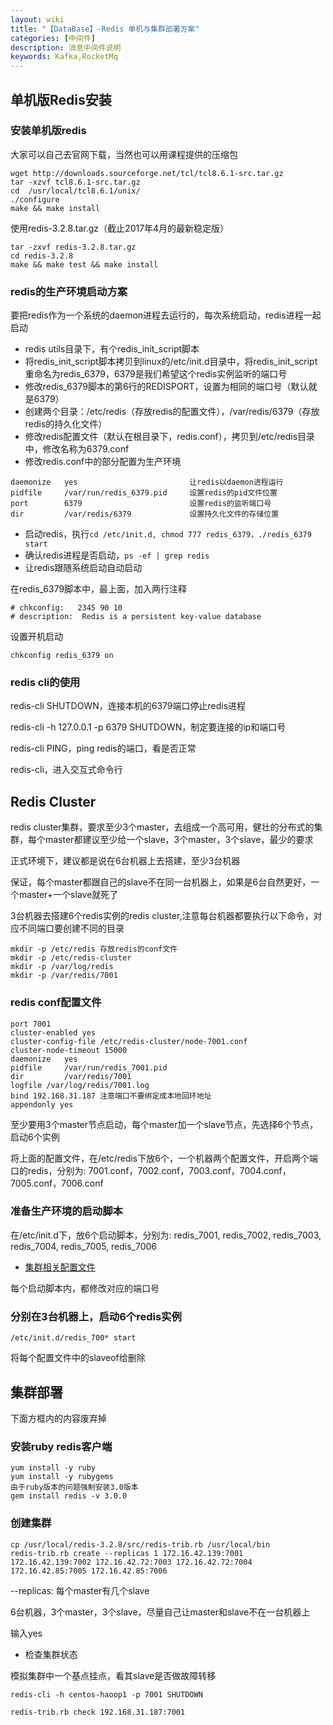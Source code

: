 ```yaml
---
layout: wiki
title: "【DataBase】-Redis 单机与集群部署方案"
categories: [中间件]
description: 消息中间件说明
keywords: Kafka,RocketMq
---
```


## 单机版Redis安装

### 安装单机版redis

大家可以自己去官网下载，当然也可以用课程提供的压缩包

```
wget http://downloads.sourceforge.net/tcl/tcl8.6.1-src.tar.gz
tar -xzvf tcl8.6.1-src.tar.gz
cd  /usr/local/tcl8.6.1/unix/
./configure  
make && make install
```

使用redis-3.2.8.tar.gz（截止2017年4月的最新稳定版）
```
tar -zxvf redis-3.2.8.tar.gz
cd redis-3.2.8
make && make test && make install
```

### redis的生产环境启动方案

要把redis作为一个系统的daemon进程去运行的，每次系统启动，redis进程一起启动

* redis utils目录下，有个redis_init_script脚本
* 将redis_init_script脚本拷贝到linux的/etc/init.d目录中，将redis_init_script重命名为redis_6379，6379是我们希望这个redis实例监听的端口号
* 修改redis_6379脚本的第6行的REDISPORT，设置为相同的端口号（默认就是6379）
* 创建两个目录：/etc/redis（存放redis的配置文件），/var/redis/6379（存放redis的持久化文件）
* 修改redis配置文件（默认在根目录下，redis.conf），拷贝到/etc/redis目录中，修改名称为6379.conf
* 修改redis.conf中的部分配置为生产环境

```
daemonize	yes							让redis以daemon进程运行
pidfile		/var/run/redis_6379.pid 	设置redis的pid文件位置
port		6379						设置redis的监听端口号
dir 		/var/redis/6379				设置持久化文件的存储位置
```
* 启动redis，执行`cd /etc/init.d, chmod 777 redis_6379，./redis_6379 start`
* 确认redis进程是否启动，`ps -ef | grep redis`
* 让redis跟随系统启动自动启动

在redis_6379脚本中，最上面，加入两行注释

```
# chkconfig:   2345 90 10
# description:  Redis is a persistent key-value database
```

设置开机启动

```
chkconfig redis_6379 on
```

### redis cli的使用

redis-cli SHUTDOWN，连接本机的6379端口停止redis进程

redis-cli -h 127.0.0.1 -p 6379 SHUTDOWN，制定要连接的ip和端口号

redis-cli PING，ping redis的端口，看是否正常

redis-cli，进入交互式命令行


## Redis Cluster

redis cluster集群，要求至少3个master，去组成一个高可用，健壮的分布式的集群，每个master都建议至少给一个slave，3个master，3个slave，最少的要求

正式环境下，建议都是说在6台机器上去搭建，至少3台机器

保证，每个master都跟自己的slave不在同一台机器上，如果是6台自然更好，一个master+一个slave就死了

3台机器去搭建6个redis实例的redis cluster,注意每台机器都要执行以下命令，对应不同端口要创建不同的目录

```
mkdir -p /etc/redis 存放redis的conf文件
mkdir -p /etc/redis-cluster
mkdir -p /var/log/redis
mkdir -p /var/redis/7001
```

### redis conf配置文件

```
port 7001
cluster-enabled yes
cluster-config-file /etc/redis-cluster/node-7001.conf
cluster-node-timeout 15000
daemonize	yes							
pidfile		/var/run/redis_7001.pid 						
dir 		/var/redis/7001		
logfile /var/log/redis/7001.log
bind 192.168.31.187	注意端口不要绑定成本地回环地址	
appendonly yes
```

至少要用3个master节点启动，每个master加一个slave节点，先选择6个节点，启动6个实例

将上面的配置文件，在/etc/redis下放6个，一个机器两个配置文件，开启两个端口的redis，分别为: 7001.conf，7002.conf，7003.conf，7004.conf，7005.conf，7006.conf

### 准备生产环境的启动脚本

在/etc/init.d下，放6个启动脚本，分别为: redis_7001, redis_7002, redis_7003, redis_7004, redis_7005, redis_7006

* [集群相关配置文件](/download/redis/)

每个启动脚本内，都修改对应的端口号

### 分别在3台机器上，启动6个redis实例

```
/etc/init.d/redis_700* start
```

将每个配置文件中的slaveof给删除


## 集群部署

下面方框内的内容废弃掉

### 安装ruby redis客户端

```
yum install -y ruby
yum install -y rubygems
由于ruby版本的问题强制安装3.0版本
gem install redis -v 3.0.0
```
### 创建集群

```
cp /usr/local/redis-3.2.8/src/redis-trib.rb /usr/local/bin
redis-trib.rb create --replicas 1 172.16.42.139:7001 172.16.42.139:7002 172.16.42.72:7003 172.16.42.72:7004 172.16.42.85:7005 172.16.42.85:7006
```
--replicas: 每个master有几个slave

6台机器，3个master，3个slave，尽量自己让master和slave不在一台机器上

输入yes

* 检查集群状态

模拟集群中一个基点挂点，看其slave是否做故障转移

```
redis-cli -h centos-haoop1 -p 7001 SHUTDOWN
```

```
redis-trib.rb check 192.168.31.187:7001
```